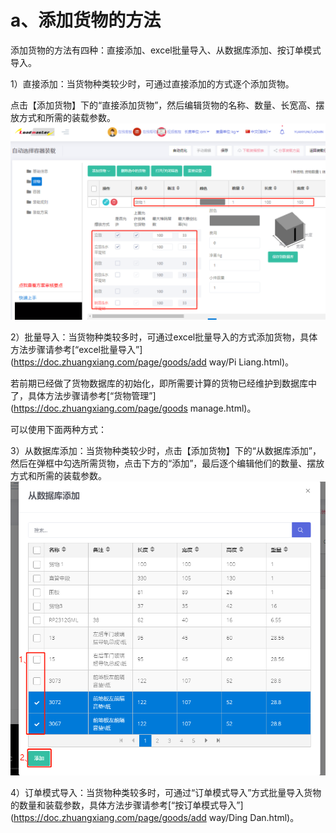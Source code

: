 # a、添加货物的方法

添加货物的方法有四种：直接添加、excel批量导入、从数据库添加、按订单模式导入。

1）直接添加：当货物种类较少时，可通过直接添加的方式逐个添加货物。

点击【添加货物】下的“直接添加货物”，然后编辑货物的名称、数量、长宽高、摆放方式和所需的装载参数。![](/assets/22A.png)

2）批量导入：当货物种类较多时，可通过excel批量导入的方式添加货物，具体方法步骤请参考[“excel批量导入”](https://doc.zhuangxiang.com/page/goods/add way/Pi Liang.html)。

若前期已经做了货物数据库的初始化，即所需要计算的货物已经维护到数据库中了，具体方法步骤请参考[“货物管理”](https://doc.zhuangxiang.com/page/goods manage.html)。

可以使用下面两种方式：

3）从数据库添加：当货物种类较少时，点击【添加货物】下的“从数据库添加”，然后在弹框中勾选所需货物，点击下方的“添加”，最后逐个编辑他们的数量、摆放方式和所需的装载参数。![](/assets/24A.png)

4）订单模式导入：当货物种类较多时，可通过“订单模式导入”方式批量导入货物的数量和装载参数，具体方法步骤请参考[“按订单模式导入”](https://doc.zhuangxiang.com/page/goods/add way/Ding Dan.html)。

